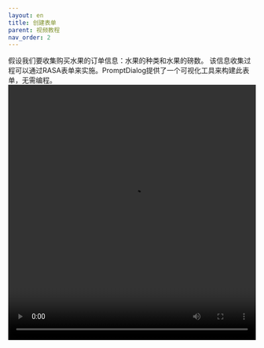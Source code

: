 ```yaml
---
layout: en
title: 创建表单
parent: 视频教程
nav_order: 2
---
```


假设我们要收集购买水果的订单信息：水果的种类和水果的磅数。 该信息收集过程可以通过RASA表单来实施。PromptDialog提供了一个可视化工具来构建此表单，无需编程。
<video src="/assets/images/example/video/form.mp4" width="100%" height="520px" controls="controls"></video>
